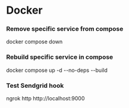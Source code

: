 # Docker
### Remove specific service from compose
docker compose down <service-name>

### Rebuild specific service in compose
docker compose up -d --no-deps --build <service-name>

### Test Sendgrid hook
ngrok http http://localhost:9000